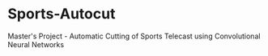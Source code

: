 # Sports-Autocut
Master's Project - Automatic Cutting of Sports Telecast using Convolutional Neural Networks
